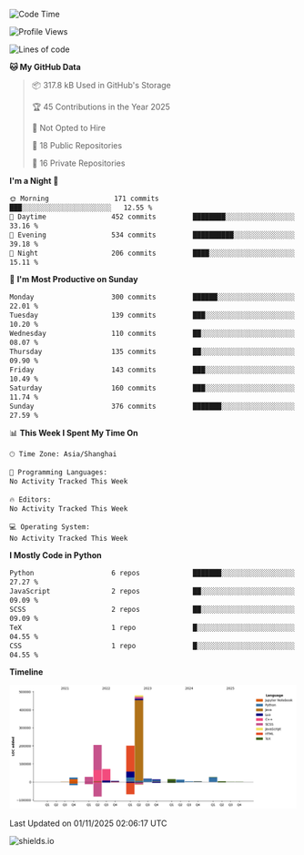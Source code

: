 <!--START_SECTION:waka-->
![Code Time](http://img.shields.io/badge/Code%20Time-439%20hrs%2017%20mins-blue)

![Profile Views](http://img.shields.io/badge/Profile%20Views-0-blue)

![Lines of code](https://img.shields.io/badge/From%20Hello%20World%20I%27ve%20Written-1.1%20million%20lines%20of%20code-blue)

**🐱 My GitHub Data** 

> 📦 317.8 kB Used in GitHub's Storage 
 > 
> 🏆 45 Contributions in the Year 2025
 > 
> 🚫 Not Opted to Hire
 > 
> 📜 18 Public Repositories 
 > 
> 🔑 16 Private Repositories 
 > 
**I'm a Night 🦉** 

```text
🌞 Morning                171 commits         ███░░░░░░░░░░░░░░░░░░░░░░   12.55 % 
🌆 Daytime                452 commits         ████████░░░░░░░░░░░░░░░░░   33.16 % 
🌃 Evening                534 commits         ██████████░░░░░░░░░░░░░░░   39.18 % 
🌙 Night                  206 commits         ████░░░░░░░░░░░░░░░░░░░░░   15.11 % 
```
📅 **I'm Most Productive on Sunday** 

```text
Monday                   300 commits         ██████░░░░░░░░░░░░░░░░░░░   22.01 % 
Tuesday                  139 commits         ███░░░░░░░░░░░░░░░░░░░░░░   10.20 % 
Wednesday                110 commits         ██░░░░░░░░░░░░░░░░░░░░░░░   08.07 % 
Thursday                 135 commits         ██░░░░░░░░░░░░░░░░░░░░░░░   09.90 % 
Friday                   143 commits         ███░░░░░░░░░░░░░░░░░░░░░░   10.49 % 
Saturday                 160 commits         ███░░░░░░░░░░░░░░░░░░░░░░   11.74 % 
Sunday                   376 commits         ███████░░░░░░░░░░░░░░░░░░   27.59 % 
```


📊 **This Week I Spent My Time On** 

```text
🕑︎ Time Zone: Asia/Shanghai

💬 Programming Languages: 
No Activity Tracked This Week

🔥 Editors: 
No Activity Tracked This Week

💻 Operating System: 
No Activity Tracked This Week
```

**I Mostly Code in Python** 

```text
Python                   6 repos             ███████░░░░░░░░░░░░░░░░░░   27.27 % 
JavaScript               2 repos             ██░░░░░░░░░░░░░░░░░░░░░░░   09.09 % 
SCSS                     2 repos             ██░░░░░░░░░░░░░░░░░░░░░░░   09.09 % 
TeX                      1 repo              █░░░░░░░░░░░░░░░░░░░░░░░░   04.55 % 
CSS                      1 repo              █░░░░░░░░░░░░░░░░░░░░░░░░   04.55 % 
```



**Timeline**

![Lines of Code chart](https://raw.githubusercontent.com/kopp4/kopp4/main/assets/bar_graph.png)


 Last Updated on 01/11/2025 02:06:17 UTC
<!--END_SECTION:waka-->
![shields.io](https://img.shields.io/github/commit-activity/w/kopp4/kopp4?color=g&label=abusing%20bot&style=flat-square)
